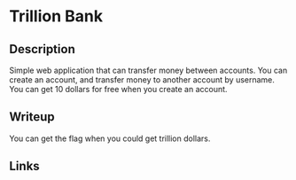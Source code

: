 # Trillion Bank

## Description

Simple web application that can transfer money between accounts.
You can create an account, and transfer money to another account by username.
You can get 10 dollars for free when you create an account.



## Writeup

You can get the flag when you could get trillion dollars.


## Links